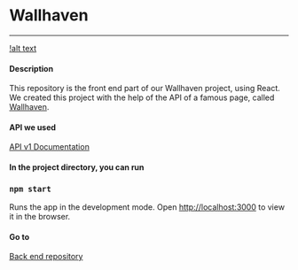 # Wallhaven
---
[!alt text](https://drive.google.com/file/d/1k8fPvA-rzjt8IxwnUrtAi4kCCUcolP9U/view?usp=sharing)

#### Description
This repository is the front end part of our Wallhaven project, using React.
We created this project with the help of the API of a famous page, called <a href="https://wallhaven.cc">Wallhaven</a>.

#### API we used
<a href="https://wallhaven.cc/help/api">API v1 Documentation</a>


#### In the project directory, you can run

### `npm start`

Runs the app in the development mode.
Open [http://localhost:3000](http://localhost:3000) to view it in the browser.

#### Go to
<a href="https://github.com/maryn1421/wallhaven-spring">Back end repository</a>
